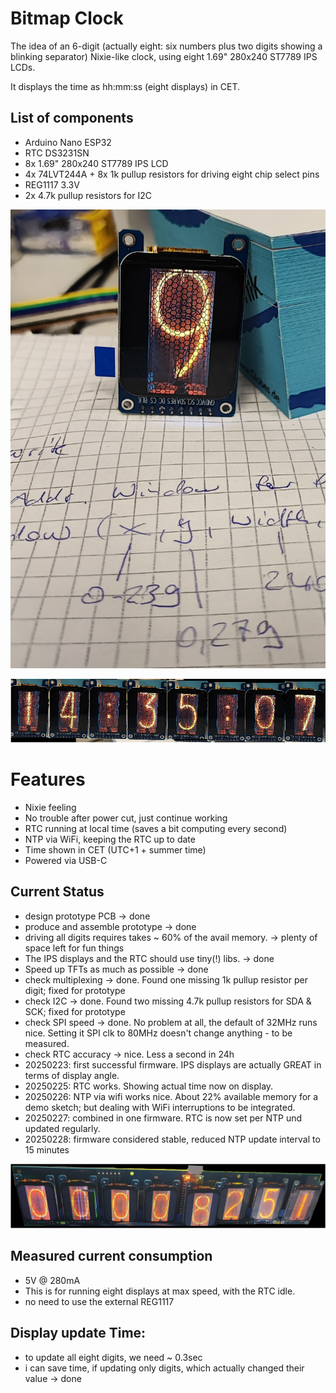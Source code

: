 # Bitmap Clock
The idea of an 6-digit (actually eight: six numbers plus two digits showing a blinking separator) Nixie-like clock, using eight 1.69" 280x240 ST7789 IPS LCDs.

It displays the time as hh:mm:ss (eight displays) in CET.


## List of components
* Arduino Nano ESP32
* RTC DS3231SN
* 8x 1.69" 280x240 ST7789 IPS LCD
* 4x 74LVT244A + 8x 1k pullup resistors for driving eight chip select pins
* REG1117 3.3V
* 2x 4.7k pullup resistors for I2C


![Ziffer 9](doc/Ziffer.jpg)

![overview](doc/overview_small.bmp)

# Features
* Nixie feeling
* No trouble after power cut, just continue working
* RTC running at local time (saves a bit computing every second)
* NTP via WiFi, keeping the RTC up to date
* Time shown in CET (UTC+1 + summer time)
* Powered via USB-C

## Current Status
* design prototype PCB -> done
* produce and assemble prototype -> done
* driving all digits requires takes ~ 60% of the avail memory. -> plenty of space left for fun things
* The IPS displays and the RTC should use tiny(!) libs. -> done
* Speed up TFTs as much as possible -> done
* check multiplexing -> done. Found one missing 1k pullup resistor per digit; fixed for prototype
* check I2C -> done. Found two missing 4.7k pullup resistors for SDA & SCK; fixed for prototype
* check SPI speed -> done. No problem at all, the default of 32MHz runs nice. Setting it SPI clk to 80MHz doesn't change anything - to be measured.
* check RTC accuracy -> nice. Less a second in 24h
* 20250223: first successful firmware. IPS displays are actually GREAT in terms of display angle.
* 20250225: RTC works. Showing actual time now on display.
* 20250226: NTP via wifi works nice. About 22% available memory for a demo sketch; but dealing with WiFi interruptions to be integrated.
* 20250227: combined in one firmware. RTC is now set per NTP und updated regularly.
* 20250228: firmware considered stable, reduced NTP update interval to 15 minutes

![Prototype](doc/Prototype.png)

## Measured current consumption
* 5V @ 280mA
* This is for running eight displays at max speed, with the RTC idle.
* no need to use the external REG1117

## Display update Time:
* to update all eight digits, we need ~ 0.3sec
* i can save time, if updating only digits, which actually changed their value -> done

